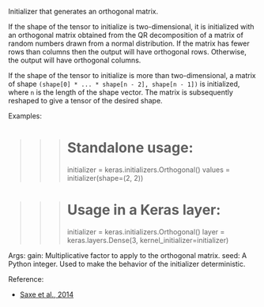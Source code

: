 Initializer that generates an orthogonal matrix.

If the shape of the tensor to initialize is two-dimensional, it is
initialized with an orthogonal matrix obtained from the QR decomposition of
a matrix of random numbers drawn from a normal distribution. If the matrix
has fewer rows than columns then the output will have orthogonal rows.
Otherwise, the output will have orthogonal columns.

If the shape of the tensor to initialize is more than two-dimensional,
a matrix of shape `(shape[0] * ... * shape[n - 2], shape[n - 1])`
is initialized, where `n` is the length of the shape vector.
The matrix is subsequently reshaped to give a tensor of the desired shape.

Examples:

>>> # Standalone usage:
>>> initializer = keras.initializers.Orthogonal()
>>> values = initializer(shape=(2, 2))

>>> # Usage in a Keras layer:
>>> initializer = keras.initializers.Orthogonal()
>>> layer = keras.layers.Dense(3, kernel_initializer=initializer)

Args:
    gain: Multiplicative factor to apply to the orthogonal matrix.
    seed: A Python integer. Used to make the behavior of the initializer
        deterministic.

Reference:

- [Saxe et al., 2014](https://openreview.net/forum?id=_wzZwKpTDF_9C)
